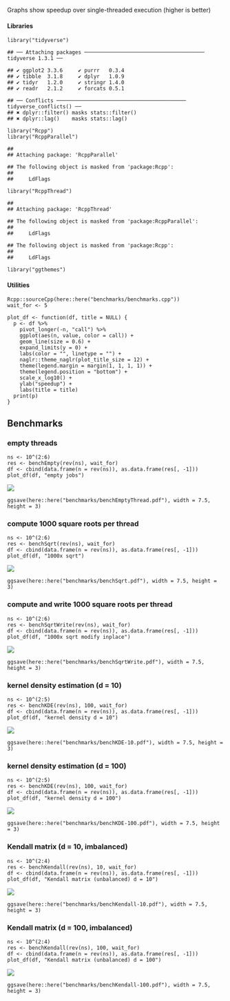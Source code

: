 Graphs show speedup over single-threaded execution (higher is better)

#### Libraries

    library("tidyverse")

    ## ── Attaching packages ─────────────────────────────────────── tidyverse 1.3.1 ──

    ## ✔ ggplot2 3.3.6     ✔ purrr   0.3.4
    ## ✔ tibble  3.1.8     ✔ dplyr   1.0.9
    ## ✔ tidyr   1.2.0     ✔ stringr 1.4.0
    ## ✔ readr   2.1.2     ✔ forcats 0.5.1

    ## ── Conflicts ────────────────────────────────────────── tidyverse_conflicts() ──
    ## ✖ dplyr::filter() masks stats::filter()
    ## ✖ dplyr::lag()    masks stats::lag()

    library("Rcpp")
    library("RcppParallel")

    ## 
    ## Attaching package: 'RcppParallel'

    ## The following object is masked from 'package:Rcpp':
    ## 
    ##     LdFlags

    library("RcppThread")

    ## 
    ## Attaching package: 'RcppThread'

    ## The following object is masked from 'package:RcppParallel':
    ## 
    ##     LdFlags

    ## The following object is masked from 'package:Rcpp':
    ## 
    ##     LdFlags

    library("ggthemes")

#### Utilities

    Rcpp::sourceCpp(here::here("benchmarks/benchmarks.cpp"))
    wait_for <- 5

    plot_df <- function(df, title = NULL) {
      p <- df %>%
        pivot_longer(-n, "call") %>%
        ggplot(aes(n, value, color = call)) +
        geom_line(size = 0.6) +
        expand_limits(y = 0) +
        labs(color = "", linetype = "") +
        naglr::theme_naglr(plot_title_size = 12) +
        theme(legend.margin = margin(1, 1, 1, 1)) +
        theme(legend.position = "bottom") +
        scale_x_log10() +
        ylab("speedup") +
        labs(title = title)
      print(p)
    }

## Benchmarks

### empty threads

    ns <- 10^(2:6)
    res <- benchEmpty(rev(ns), wait_for)
    df <- cbind(data.frame(n = rev(ns)), as.data.frame(res[, -1]))
    plot_df(df, "empty jobs")

![](benchmarks_files/figure-markdown_strict/unnamed-chunk-3-1.png)

    ggsave(here::here("benchmarks/benchEmptyThread.pdf"), width = 7.5, height = 3)

### compute 1000 square roots per thread

    ns <- 10^(2:6)
    res <- benchSqrt(rev(ns), wait_for)
    df <- cbind(data.frame(n = rev(ns)), as.data.frame(res[, -1]))
    plot_df(df, "1000x sqrt")

![](benchmarks_files/figure-markdown_strict/unnamed-chunk-4-1.png)

    ggsave(here::here("benchmarks/benchSqrt.pdf"), width = 7.5, height = 3)

### compute and write 1000 square roots per thread

    ns <- 10^(2:6)
    res <- benchSqrtWrite(rev(ns), wait_for)
    df <- cbind(data.frame(n = rev(ns)), as.data.frame(res[, -1]))
    plot_df(df, "1000x sqrt modify inplace")

![](benchmarks_files/figure-markdown_strict/unnamed-chunk-5-1.png)

    ggsave(here::here("benchmarks/benchSqrtWrite.pdf"), width = 7.5, height = 3)

### kernel density estimation (d = 10)

    ns <- 10^(2:5)
    res <- benchKDE(rev(ns), 100, wait_for)
    df <- cbind(data.frame(n = rev(ns)), as.data.frame(res[, -1]))
    plot_df(df, "kernel density d = 10")

![](benchmarks_files/figure-markdown_strict/unnamed-chunk-6-1.png)

    ggsave(here::here("benchmarks/benchKDE-10.pdf"), width = 7.5, height = 3)

### kernel density estimation (d = 100)

    ns <- 10^(2:5)
    res <- benchKDE(rev(ns), 100, wait_for)
    df <- cbind(data.frame(n = rev(ns)), as.data.frame(res[, -1]))
    plot_df(df, "kernel density d = 100")

![](benchmarks_files/figure-markdown_strict/unnamed-chunk-7-1.png)

    ggsave(here::here("benchmarks/benchKDE-100.pdf"), width = 7.5, height = 3)

### Kendall matrix (d = 10, imbalanced)

    ns <- 10^(2:4)
    res <- benchKendall(rev(ns), 10, wait_for)
    df <- cbind(data.frame(n = rev(ns)), as.data.frame(res[, -1]))
    plot_df(df, "Kendall matrix (unbalanced) d = 10")

![](benchmarks_files/figure-markdown_strict/unnamed-chunk-8-1.png)

    ggsave(here::here("benchmarks/benchKendall-10.pdf"), width = 7.5, height = 3)

### Kendall matrix (d = 100, imbalanced)

    ns <- 10^(2:4)
    res <- benchKendall(rev(ns), 100, wait_for)
    df <- cbind(data.frame(n = rev(ns)), as.data.frame(res[, -1]))
    plot_df(df, "Kendall matrix (unbalanced) d = 100")

![](benchmarks_files/figure-markdown_strict/unnamed-chunk-9-1.png)

    ggsave(here::here("benchmarks/benchKendall-100.pdf"), width = 7.5, height = 3)
